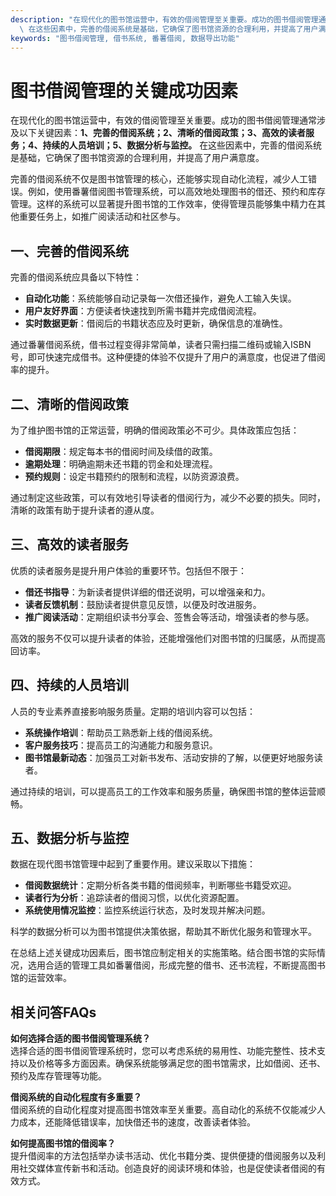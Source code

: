 ```yaml
---
description: "在现代化的图书馆运营中，有效的借阅管理至关重要。成功的图书借阅管理通常涉及以下关键因素：**1、完善的借阅系统；2、清晰的借阅政策；3、高效的读者服务；4、持续的人员培训；5、数据分析与监控。**\
  \ 在这些因素中，完善的借阅系统是基础，它确保了图书馆资源的合理利用，并提高了用户满意度。"
keywords: "图书借阅管理, 借书系统, 番薯借阅, 数据导出功能"
---
```

# 图书借阅管理的关键成功因素

在现代化的图书馆运营中，有效的借阅管理至关重要。成功的图书借阅管理通常涉及以下关键因素：**1、完善的借阅系统；2、清晰的借阅政策；3、高效的读者服务；4、持续的人员培训；5、数据分析与监控。** 在这些因素中，完善的借阅系统是基础，它确保了图书馆资源的合理利用，并提高了用户满意度。

完善的借阅系统不仅是图书馆管理的核心，还能够实现自动化流程，减少人工错误。例如，使用番薯借阅图书管理系统，可以高效地处理图书的借还、预约和库存管理。这样的系统可以显著提升图书馆的工作效率，使得管理员能够集中精力在其他重要任务上，如推广阅读活动和社区参与。

## **一、完善的借阅系统**

完善的借阅系统应具备以下特性：

- **自动化功能**：系统能够自动记录每一次借还操作，避免人工输入失误。
- **用户友好界面**：方便读者快速找到所需书籍并完成借阅流程。
- **实时数据更新**：借阅后的书籍状态应及时更新，确保信息的准确性。

通过番薯借阅系统，借书过程变得非常简单，读者只需扫描二维码或输入ISBN号，即可快速完成借书。这种便捷的体验不仅提升了用户的满意度，也促进了借阅率的提升。

## **二、清晰的借阅政策**

为了维护图书馆的正常运营，明确的借阅政策必不可少。具体政策应包括：

- **借阅期限**：规定每本书的借阅时间及续借的政策。
- **逾期处理**：明确逾期未还书籍的罚金和处理流程。
- **预约规则**：设定书籍预约的限制和流程，以防资源浪费。

通过制定这些政策，可以有效地引导读者的借阅行为，减少不必要的损失。同时，清晰的政策有助于提升读者的遵从度。

## **三、高效的读者服务**

优质的读者服务是提升用户体验的重要环节。包括但不限于：

- **借还书指导**：为新读者提供详细的借还说明，可以增强亲和力。
- **读者反馈机制**：鼓励读者提供意见反馈，以便及时改进服务。
- **推广阅读活动**：定期组织读书分享会、签售会等活动，增强读者的参与感。

高效的服务不仅可以提升读者的体验，还能增强他们对图书馆的归属感，从而提高回访率。

## **四、持续的人员培训**

人员的专业素养直接影响服务质量。定期的培训内容可以包括：

- **系统操作培训**：帮助员工熟悉新上线的借阅系统。
- **客户服务技巧**：提高员工的沟通能力和服务意识。
- **图书馆最新动态**：加强员工对新书发布、活动安排的了解，以便更好地服务读者。

通过持续的培训，可以提高员工的工作效率和服务质量，确保图书馆的整体运营顺畅。

## **五、数据分析与监控**

数据在现代图书馆管理中起到了重要作用。建议采取以下措施：

- **借阅数据统计**：定期分析各类书籍的借阅频率，判断哪些书籍受欢迎。
- **读者行为分析**：追踪读者的借阅习惯，以优化资源配置。
- **系统使用情况监控**：监控系统运行状态，及时发现并解决问题。

科学的数据分析可以为图书馆提供决策依据，帮助其不断优化服务和管理水平。

在总结上述关键成功因素后，图书馆应制定相关的实施策略。结合图书馆的实际情况，选用合适的管理工具如番薯借阅，形成完整的借书、还书流程，不断提高图书馆的运营效率。

## 相关问答FAQs

**如何选择合适的图书借阅管理系统？**  
选择合适的图书借阅管理系统时，您可以考虑系统的易用性、功能完整性、技术支持以及价格等多方面因素。确保系统能够满足您的图书馆需求，比如借阅、还书、预约及库存管理等功能。

**借阅系统的自动化程度有多重要？**  
借阅系统的自动化程度对提高图书馆效率至关重要。高自动化的系统不仅能减少人力成本，还能降低错误率，加快借还书的速度，改善读者体验。

**如何提高图书馆的借阅率？**  
提升借阅率的方法包括举办读书活动、优化书籍分类、提供便捷的借阅服务以及利用社交媒体宣传新书和活动。创造良好的阅读环境和体验，也是促使读者借阅的有效方式。
